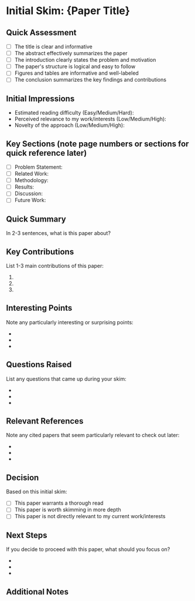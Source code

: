 # Initial Skim: {Paper Title}

## Quick Assessment

- [ ] The title is clear and informative
- [ ] The abstract effectively summarizes the paper
- [ ] The introduction clearly states the problem and motivation
- [ ] The paper's structure is logical and easy to follow
- [ ] Figures and tables are informative and well-labeled
- [ ] The conclusion summarizes the key findings and contributions

## Initial Impressions

- Estimated reading difficulty (Easy/Medium/Hard):
- Perceived relevance to my work/interests (Low/Medium/High):
- Novelty of the approach (Low/Medium/High):

## Key Sections (note page numbers or sections for quick reference later)

- [ ] Problem Statement:
- [ ] Related Work:
- [ ] Methodology:
- [ ] Results:
- [ ] Discussion:
- [ ] Future Work:

## Quick Summary

In 2-3 sentences, what is this paper about?

## Key Contributions

List 1-3 main contributions of this paper:

1.
2.
3.

## Interesting Points

Note any particularly interesting or surprising points:

-
-
-

## Questions Raised

List any questions that came up during your skim:

-
-
-

## Relevant References

Note any cited papers that seem particularly relevant to check out later:

-
-
-

## Decision

Based on this initial skim:

- [ ] This paper warrants a thorough read
- [ ] This paper is worth skimming in more depth
- [ ] This paper is not directly relevant to my current work/interests

## Next Steps

If you decide to proceed with this paper, what should you focus on?

-
-
-

## Additional Notes
